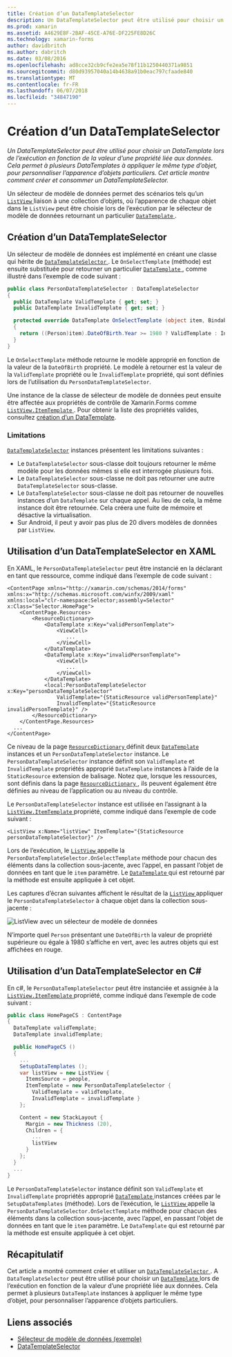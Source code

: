 ```yaml
---
title: Création d’un DataTemplateSelector
description: Un DataTemplateSelector peut être utilisé pour choisir un DataTemplate lors de l’exécution en fonction de la valeur d’une propriété liée aux données. Cela permet à plusieurs DataTemplates à appliquer le même type d’objet, pour personnaliser l’apparence d’objets particuliers. Cet article montre comment créer et consommer un DataTemplateSelector.
ms.prod: xamarin
ms.assetid: A4629E8F-2BAF-45CE-A76E-DF225FE8D26C
ms.technology: xamarin-forms
author: davidbritch
ms.author: dabritch
ms.date: 03/08/2016
ms.openlocfilehash: ad8cce32cb9cfe2ea5e78f11b1250440371a9851
ms.sourcegitcommit: d80d93957040a14b4638a91b0eac797cfaade840
ms.translationtype: MT
ms.contentlocale: fr-FR
ms.lasthandoff: 06/07/2018
ms.locfileid: "34847190"
---
```

# <a name="creating-a-datatemplateselector"></a>Création d’un DataTemplateSelector

_Un DataTemplateSelector peut être utilisé pour choisir un DataTemplate lors de l’exécution en fonction de la valeur d’une propriété liée aux données. Cela permet à plusieurs DataTemplates à appliquer le même type d’objet, pour personnaliser l’apparence d’objets particuliers. Cet article montre comment créer et consommer un DataTemplateSelector._

Un sélecteur de modèle de données permet des scénarios tels qu’un [ `ListView` ](https://developer.xamarin.com/api/type/Xamarin.Forms.ListView/) liaison à une collection d’objets, où l’apparence de chaque objet dans le `ListView` peut être choisie lors de l’exécution par le sélecteur de modèle de données retournant un particulier [ `DataTemplate` ](https://developer.xamarin.com/api/type/Xamarin.Forms.DataTemplate/).

## <a name="creating-a-datatemplateselector"></a>Création d’un DataTemplateSelector

Un sélecteur de modèle de données est implémenté en créant une classe qui hérite de [ `DataTemplateSelector` ](https://developer.xamarin.com/api/type/Xamarin.Forms.DataTemplateSelector/). Le `OnSelectTemplate` (méthode) est ensuite substituée pour retourner un particulier [ `DataTemplate` ](https://developer.xamarin.com/api/type/Xamarin.Forms.DataTemplate/), comme illustré dans l’exemple de code suivant :

```csharp
public class PersonDataTemplateSelector : DataTemplateSelector
{
  public DataTemplate ValidTemplate { get; set; }
  public DataTemplate InvalidTemplate { get; set; }

  protected override DataTemplate OnSelectTemplate (object item, BindableObject container)
  {
    return ((Person)item).DateOfBirth.Year >= 1980 ? ValidTemplate : InvalidTemplate;
  }
}
```

Le `OnSelectTemplate` méthode retourne le modèle approprié en fonction de la valeur de la `DateOfBirth` propriété. Le modèle à retourner est la valeur de la `ValidTemplate` propriété ou le `InvalidTemplate` propriété, qui sont définies lors de l’utilisation du `PersonDataTemplateSelector`.

Une instance de la classe de sélecteur de modèle de données peut ensuite être affectée aux propriétés de contrôle de Xamarin.Forms comme [ `ListView.ItemTemplate` ](https://developer.xamarin.com/api/type/Xamarin.Forms.ItemsView%3CTVisual%3E/). Pour obtenir la liste des propriétés valides, consultez [création d’un DataTemplate](~/xamarin-forms/app-fundamentals/templates/data-templates/creating.md).

### <a name="limitations"></a>Limitations

[`DataTemplateSelector`](https://developer.xamarin.com/api/type/Xamarin.Forms.DataTemplateSelector/) instances présentent les limitations suivantes :

- Le `DataTemplateSelector` sous-classe doit toujours retourner le même modèle pour les données mêmes si elle est interrogée plusieurs fois.
- Le `DataTemplateSelector` sous-classe ne doit pas retourner une autre `DataTemplateSelector` sous-classe.
- Le `DataTemplateSelector` sous-classe ne doit pas retourner de nouvelles instances d’un `DataTemplate` sur chaque appel. Au lieu de cela, la même instance doit être retournée. Cela créera une fuite de mémoire et désactive la virtualisation.
- Sur Android, il peut y avoir pas plus de 20 divers modèles de données par `ListView`.

## <a name="consuming-a-datatemplateselector-in-xaml"></a>Utilisation d’un DataTemplateSelector en XAML

En XAML, le `PersonDataTemplateSelector` peut être instancié en la déclarant en tant que ressource, comme indiqué dans l’exemple de code suivant :

```xaml
<ContentPage xmlns="http://xamarin.com/schemas/2014/forms" xmlns:x="http://schemas.microsoft.com/winfx/2009/xaml" xmlns:local="clr-namespace:Selector;assembly=Selector" x:Class="Selector.HomePage">
    <ContentPage.Resources>
        <ResourceDictionary>
            <DataTemplate x:Key="validPersonTemplate">
                <ViewCell>
                   ...
                </ViewCell>
            </DataTemplate>
            <DataTemplate x:Key="invalidPersonTemplate">
                <ViewCell>
                   ...
                </ViewCell>
            </DataTemplate>
            <local:PersonDataTemplateSelector x:Key="personDataTemplateSelector"
                ValidTemplate="{StaticResource validPersonTemplate}"
                InvalidTemplate="{StaticResource invalidPersonTemplate}" />
        </ResourceDictionary>
    </ContentPage.Resources>
  ...
</ContentPage>
```

Ce niveau de la page [ `ResourceDictionary` ](https://developer.xamarin.com/api/type/Xamarin.Forms.ResourceDictionary/) définit deux [ `DataTemplate` ](https://developer.xamarin.com/api/type/Xamarin.Forms.DataTemplate/) instances et un `PersonDataTemplateSelector` instance. Le `PersonDataTemplateSelector` instance définit son `ValidTemplate` et `InvalidTemplate` propriétés approprié `DataTemplate` instances à l’aide de la `StaticResource` extension de balisage. Notez que, lorsque les ressources, sont définis dans la page [ `ResourceDictionary` ](https://developer.xamarin.com/api/type/Xamarin.Forms.ResourceDictionary/), ils peuvent également être définies au niveau de l’application ou au niveau du contrôle.

Le `PersonDataTemplateSelector` instance est utilisée en l’assignant à la [ `ListView.ItemTemplate` ](https://developer.xamarin.com/api/type/Xamarin.Forms.ItemsView%3CTVisual%3E/) propriété, comme indiqué dans l’exemple de code suivant :

```xaml
<ListView x:Name="listView" ItemTemplate="{StaticResource personDataTemplateSelector}" />
```

Lors de l’exécution, le [ `ListView` ](https://developer.xamarin.com/api/type/Xamarin.Forms.ListView/) appelle la `PersonDataTemplateSelector.OnSelectTemplate` méthode pour chacun des éléments dans la collection sous-jacente, avec l’appel, en passant l’objet de données en tant que le `item` paramètre. Le [ `DataTemplate` ](https://developer.xamarin.com/api/type/Xamarin.Forms.DataTemplate/) qui est retourné par la méthode est ensuite appliquée à cet objet.

Les captures d’écran suivantes affichent le résultat de la [ `ListView` ](https://developer.xamarin.com/api/type/Xamarin.Forms.ListView/) appliquer le `PersonDataTemplateSelector` à chaque objet dans la collection sous-jacente :

![](selector-images/data-template-selector.png "ListView avec un sélecteur de modèle de données")

N’importe quel `Person` présentant une `DateOfBirth` la valeur de propriété supérieure ou égale à 1980 s’affiche en vert, avec les autres objets qui est affichées en rouge.

## <a name="consuming-a-datatemplateselector-in-cnum"></a>Utilisation d’un DataTemplateSelector en C&num;

En c#, le `PersonDataTemplateSelector` peut être instanciée et assignée à la [ `ListView.ItemTemplate` ](https://developer.xamarin.com/api/type/Xamarin.Forms.ItemsView%3CTVisual%3E/) propriété, comme indiqué dans l’exemple de code suivant :

```csharp
public class HomePageCS : ContentPage
{
  DataTemplate validTemplate;
  DataTemplate invalidTemplate;

  public HomePageCS ()
  {
    ...
    SetupDataTemplates ();
    var listView = new ListView {
      ItemsSource = people,
      ItemTemplate = new PersonDataTemplateSelector {
        ValidTemplate = validTemplate,
        InvalidTemplate = invalidTemplate }
    };

    Content = new StackLayout {
      Margin = new Thickness (20),
      Children = {
        ...
        listView
      }
    };
  }
  ...  
}
```

Le `PersonDataTemplateSelector` instance définit son `ValidTemplate` et `InvalidTemplate` propriétés approprié [ `DataTemplate` ](https://developer.xamarin.com/api/type/Xamarin.Forms.DataTemplate/) instances créées par le `SetupDataTemplates` (méthode). Lors de l’exécution, le [ `ListView` ](https://developer.xamarin.com/api/type/Xamarin.Forms.ListView/) appelle la `PersonDataTemplateSelector.OnSelectTemplate` méthode pour chacun des éléments dans la collection sous-jacente, avec l’appel, en passant l’objet de données en tant que le `item` paramètre. Le `DataTemplate` qui est retourné par la méthode est ensuite appliquée à cet objet.

## <a name="summary"></a>Récapitulatif

Cet article a montré comment créer et utiliser un [ `DataTemplateSelector` ](https://developer.xamarin.com/api/type/Xamarin.Forms.DataTemplateSelector/). A `DataTemplateSelector` peut être utilisé pour choisir un [ `DataTemplate` ](https://developer.xamarin.com/api/type/Xamarin.Forms.DataTemplate/) lors de l’exécution en fonction de la valeur d’une propriété liée aux données. Cela permet à plusieurs `DataTemplate` instances à appliquer le même type d’objet, pour personnaliser l’apparence d’objets particuliers.


## <a name="related-links"></a>Liens associés

- [Sélecteur de modèle de données (exemple)](https://developer.xamarin.com/samples/xamarin-forms/templates/datatemplateselector/)
- [DataTemplateSelector](https://developer.xamarin.com/api/type/Xamarin.Forms.DataTemplateSelector/)
